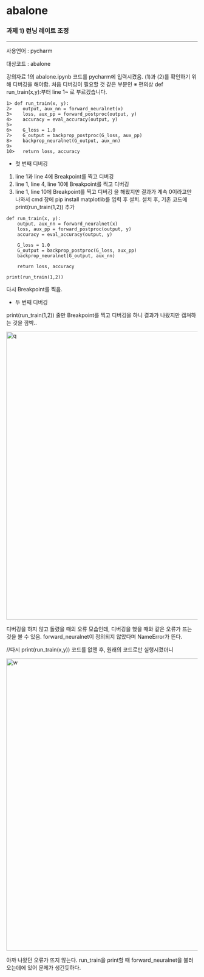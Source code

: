 # abalone

### 과제 1) 런닝 레이트 조정
---

사용언어 : pycharm

대상코드 : abalone

강의자료 1의 abalone.ipynb 코드를 pycharm에 입력시켰음. (1)과 (2)를 확인하기 위해 디버깅을 해야함. 처음 디버깅이 필요할 것 같은 부분인
※ 편의상 def run_train(x,y):부터 line 1~ 로 부르겠습니다.


```
1> def run_train(x, y):
2>    output, aux_nn = forward_neuralnet(x)
3>    loss, aux_pp = forward_postproc(output, y)
4>    accuracy = eval_accuracy(output, y)
5>
6>    G_loss = 1.0
7>    G_output = backprop_postproc(G_loss, aux_pp)
8>    backprop_neuralnet(G_output, aux_nn)
9>
10>   return loss, accuracy
```  
* 첫 번째 디버깅
1) line 1과 line 4에 Breakpoint를 찍고 디버깅
2) line 1, line 4, line 10에 Breakpoint를 찍고 디버깅
3) line 1, line 10에 Breakpoint를 찍고 디버깅
을 해봤지만 결과가 계속 0이라고만 나와서 cmd 창에 pip install matplotlib를 입력 후 설치.
설치 후, 기존 코드에 print(run_train(1,2)) 추가

```
def run_train(x, y):
    output, aux_nn = forward_neuralnet(x)
    loss, aux_pp = forward_postproc(output, y)
    accuracy = eval_accuracy(output, y)

    G_loss = 1.0
    G_output = backprop_postproc(G_loss, aux_pp)
    backprop_neuralnet(G_output, aux_nn)

    return loss, accuracy

print(run_train(1,2))
```
다시 Breakpoint를 찍음.

* 두 번째 디버깅
  
print(run_train(1,2)) 줄만 Breakpoint를 찍고 디버깅을 하니 결과가 나왔지만 캡쳐하는 것을 깜박..

<img width="756" alt="q" src="https://github.com/myoungse/DeepLearning/assets/106461144/31c6375c-a0dc-42a1-8ff5-5e56429a237a">

디버깅을 하지 않고 돌렸을 때의 오류 모습인데, 디버깅을 했을 때와 같은 오류가 뜨는 것을 볼 수 있음.
forward_neuralnet이 정의되지 않았다며 NameError가 뜬다.

//다시 print(run_train(x,y)) 코드를 없앤 후, 원래의 코드로만 실행시켰더니

<img width="767" alt="w" src="https://github.com/myoungse/DeepLearning/assets/106461144/c56501d6-4f7d-4697-9cc0-2d10ce57d1a1">

아까 나왔던 오류가 뜨지 않는다. run_train을 print할 때 forward_neuralnet을 불러오는데에 있어 문제가 생긴듯하다.

